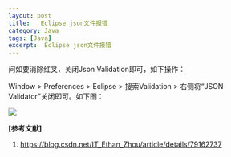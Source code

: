 ```yaml
---
layout: post
title:   Eclipse json文件报错 
category: Java
tags: [Java]
excerpt:  Eclipse json文件报错
---
```


问如要消除红叉，关闭Json Validation即可，如下操作：

Window > Preferences > Eclipse > 搜索Validation > 右侧将“JSON Validator”关闭即可。如下图：

![](http://www.nangongyibin..com/assets/images/ej5.png)

**[参考文献]**

1. <https://blog.csdn.net/IT_Ethan_Zhou/article/details/79162737>




